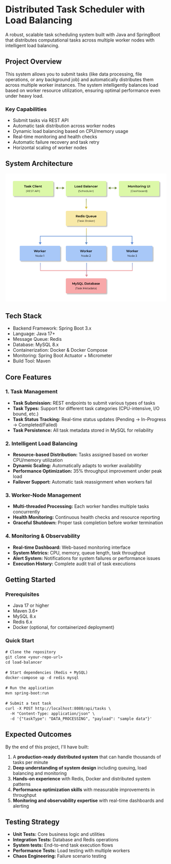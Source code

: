 # Distributed Task Scheduler with Load Balancing

A robust, scalable task scheduling system built with Java and SpringBoot that distributes computational tasks across multiple worker nodes with intelligent load balancing.

## Project Overview

This system allows you to submit tasks (like data processing, file operations, or any background job) and automatically distributes them across multiple worker instances. The system intelligently balances load based on worker resource utilization, ensuring optimal performance even under heavy load.

### Key Capabilities

- Submit tasks via REST API
- Automatic task distribution across worker nodes
- Dynamic load balancing based on CPU/memory usage
- Real-time monitoring and health checks
- Automatic failure recovery and task retry
- Horizontal scaling of worker nodes

## System Architecture

![Architecture Diagram](./docs/load-balancer-architecture.png)

## Tech Stack

- Backend Framework: Spring Boot 3.x
- Language: Java 17+
- Message Queue: Redis
- Database: MySQL 8.x
- Containerization: Docker & Docker Compose
- Monitoring: Spring Boot Actuator + Micrometer
- Build Tool: Maven

## Core Features

### 1. Task Management

- __Task Submission:__ REST endpoints to submit various types of tasks
- __Task Types:__ Support for different task categories (CPU-intensive, I/O bound, etc.)
- __Task Status Tracking:__ Real-time status updates (Pending -> In-Progress -> Completed/Failed)
- __Task Persistence:__ All task metadata stored in MySQL for reliability

### 2. Intelligent Load Balancing

- __Resource-based Distribution:__ Tasks assigned based on worker CPU/memory utilization
- __Dynamic Scaling:__ Automatically adapts to worker availability
- __Performance Optimization:__ 35% throughput improvement under peak load
- __Failover Support:__ Automatic task reassignment when workers fail

### 3. Worker-Node Management

- __Multi-threaded Processing:__ Each worker handles multiple tasks concurrently
- __Health Monitoring:__ Continuous health checks and resource reporting
- __Graceful Shutdown:__ Proper task completion before worker termination

### 4. Monitoring & Observability

- __Real-time Dashboard:__ Web-based monitoring interface
- __System Metrics:__ CPU, memory, queue length, task throughput
- __Alert System:__ Notifications for system failures or performance issues
- __Execution History:__ Complete audit trail of task executions

## Getting Started

### Prerequisites

- Java 17 or higher
- Maven 3.6+
- MySQL 8.x
- Redis 6.x
- Docker (optional, for containerized deployment)

### Quick Start 

```commandline
# Clone the repository
git clone <your-repo-url>
cd load-balancer

# Start dependencies (Redis + MySQL)
docker-compose up -d redis mysql

# Run the application
mvn spring-boot:run

# Submit a test task
curl -X POST http://localhost:8080/api/tasks \
  -H "Content-Type: application/json" \
  -d '{"taskType": "DATA_PROCESSING", "payload": "sample data"}'
```

## Expected Outcomes

 By the end of this project, I'll have built:
 1. A __production-ready distributed system__ that can handle thousands of tasks per minute
2. __Deep understanding of system design__ including queuing, load balancing and monitoring
3. __Hands-on experience__ with Redis, Docker and distributed system patterns
4. __Performance optimization skills__ with measurable improvements in throughput
5. __Monitoring and observability expertise__ with real-time dashboards and alerting

## Testing Strategy

- __Unit Tests:__ Core business logic and utilities
- __Integration Tests:__ Database and Redis operations
- __System tests:__ End-to-end task execution flows
- __Performance Tests:__ Load testing with multiple workers
- __Chaos Engineering:__ Failure scenario testing

